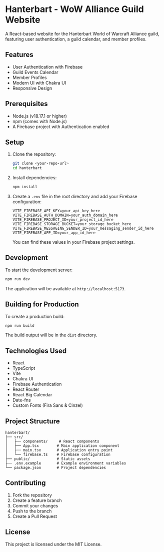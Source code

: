 # Hanterbart - WoW Alliance Guild Website

A React-based website for the Hanterbart World of Warcraft Alliance guild, featuring user authentication, a guild calendar, and member profiles.

## Features

- User Authentication with Firebase
- Guild Events Calendar
- Member Profiles
- Modern UI with Chakra UI
- Responsive Design

## Prerequisites

- Node.js (v18.17.1 or higher)
- npm (comes with Node.js)
- A Firebase project with Authentication enabled

## Setup

1. Clone the repository:
   ```bash
   git clone <your-repo-url>
   cd hanterbart
   ```

2. Install dependencies:
   ```bash
   npm install
   ```

3. Create a `.env` file in the root directory and add your Firebase configuration:
   ```
   VITE_FIREBASE_API_KEY=your_api_key_here
   VITE_FIREBASE_AUTH_DOMAIN=your_auth_domain_here
   VITE_FIREBASE_PROJECT_ID=your_project_id_here
   VITE_FIREBASE_STORAGE_BUCKET=your_storage_bucket_here
   VITE_FIREBASE_MESSAGING_SENDER_ID=your_messaging_sender_id_here
   VITE_FIREBASE_APP_ID=your_app_id_here
   ```

   You can find these values in your Firebase project settings.

## Development

To start the development server:

```bash
npm run dev
```

The application will be available at `http://localhost:5173`.

## Building for Production

To create a production build:

```bash
npm run build
```

The build output will be in the `dist` directory.

## Technologies Used

- React
- TypeScript
- Vite
- Chakra UI
- Firebase Authentication
- React Router
- React Big Calendar
- Date-fns
- Custom Fonts (Fira Sans & Cinzel)

## Project Structure

```
hanterbart/
├── src/
│   ├── components/     # React components
│   ├── App.tsx        # Main application component
│   ├── main.tsx       # Application entry point
│   └── firebase.ts    # Firebase configuration
├── public/            # Static assets
├── .env.example       # Example environment variables
└── package.json       # Project dependencies
```

## Contributing

1. Fork the repository
2. Create a feature branch
3. Commit your changes
4. Push to the branch
5. Create a Pull Request

## License

This project is licensed under the MIT License.
